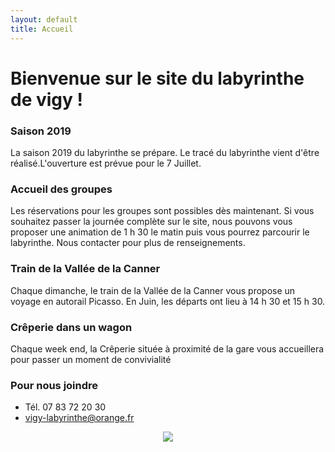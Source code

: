 ```yaml
---
layout: default
title: Accueil
---
```


<h1> Bienvenue sur le site du labyrinthe de vigy ! </h1>

### Saison 2019

La saison 2019 du labyrinthe se prépare.
Le tracé du labyrinthe vient d'être réalisé.L'ouverture est prévue pour le 7 Juillet. 

### Accueil des groupes
Les réservations pour les groupes sont possibles dès maintenant.
Si vous souhaitez passer la journée complète sur le site, nous pouvons vous proposer une animation de 1 h 30 le matin puis vous pourrez parcourir le labyrinthe. 
Nous contacter pour plus de renseignements.


### Train de la Vallée de la Canner

Chaque dimanche, le train de la Vallée de la Canner vous propose un voyage en autorail Picasso. En Juin, les départs ont lieu à 14 h 30 et 15 h 30. 


### Crêperie dans un wagon 
Chaque week end, la Crêperie située à proximité de la gare vous accueillera pour passer un moment de convivialité 


### Pour nous joindre
* Tél. 07 83 72 20 30
* vigy-labyrinthe@orange.fr

<center>
<img src="{{ site.baseurl }}public/img/oie.jpg">
</center>
